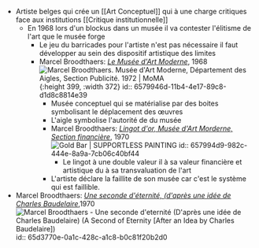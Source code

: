 - Artiste belges qui crée un [[Art Conceptuel]] qui à une charge critiques face aux institutions [[Critique institutionnelle]]
	- En 1968 lors d'un blockus dans un musée il va contester l'élitisme de l'art que le musée forge
		- Le jeu du barricades pour l'artiste n'est pas nécessaire il faut développer au sein des dispositif artistique des limites
		- Marcel Broodthaers: [*Le Musée d'Art Moderne*](https://journals.openedition.org/marges/1048), 1968 ![Marcel Broodthaers. Musée d'Art Moderne, Département des Aigles, Section  Publicité. 1972 | MoMA](https://www.moma.org/d/assets/W1siZiIsIjIwMTcvMDYvMjIvODRjdzJkazdqel8xNDU0NzA1NDAyXzY2MC5qcGciXSxbInAiLCJjb252ZXJ0IiwiLXF1YWxpdHkgOTAgLXJlc2l6ZSAyMDAweDIwMDBcdTAwM2UiXV0/1454705402_660.jpg?sha=7363b1a7aa7b0157){:height 399, :width 372}
		  id:: 6579946d-11b4-4e17-89c8-d1d8c8814e39
			- Musée conceptuel qui se matérialise par des boites symbolisant le déplacement des œuvres
			- L'aigle symbolise l'autorité de du musée
			- Marcel Broodthaers: [*Lingot d'or, Musée d'Art Morderne, Section financière*](https://supportlesspainting.com/2018/01/17/gold-bar-2/), 1970 ![Gold Bar | SUPPORTLESS PAINTING](https://supportlesspainting.files.wordpress.com/2018/01/marcel-broodthaers-lingot-dor-1970-1971-musecc81e-dart-moderne-section-financiecc80re-decc81partement-des-aigles1.jpg?w=705)
			  id:: 657994d9-982c-444e-8a9a-7cb06c40bf44
				- Le lingot à une double valeur il à sa valeur financière et artistique du à sa transvaluation de l'art
			- L'artiste déclare la faillite de son musée car c'est le système qui est faillible.
- Marcel Broodthaers: [*Une seconde d'éternité, (d'après une idée de Charles Baudelaire*](https://lesoeuvres.pinaultcollection.com/fr/oeuvre/une-seconde-deternite-dapres-une-idee-de-charles-baudelaire-0),1970 ![Marcel Broodthaers - Une seconde d'eternité (D'après une idée de Charles  Baudelaire) (A Second of Eternity [After an Idea by Charles Baudelaire])](https://static4.museoreinasofia.es/sites/default/files/obras/AD07431_0.jpg)
  id:: 65d3770e-0a1c-428c-a1c8-b0c81f20b2d0